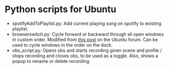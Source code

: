 # Python scripts for Ubuntu
* spotifyAddToPlaylist.py: Add current playing song on spotify to existing playlist.
* browserswitch.py: Cycle forward or backward through all open windows in custom order. Modified from [this post](https://ubuntuforums.org/showthread.php?t=1204947&p=10455867#post10455867) on the Ubuntu forum. Can be used to cycle windows in the order on the dock.
* obs_script.py: Opens obs and starts recording given scene and profile / stops recording and closes obs, to be used as a toggle. 
Also, shows a popup to rename or delete recording.
